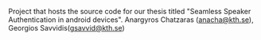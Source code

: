 Project that hosts the source code for our thesis titled "Seamless Speaker Authentication in android devices".
 Anargyros Chatzaras (anacha@kth.se), Georgios Savvidis(gsavvid@kth.se)
